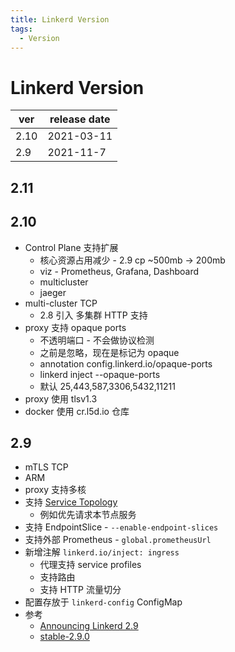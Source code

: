 ```yaml
---
title: Linkerd Version
tags:
  - Version
---
```


# Linkerd Version

| ver  | release date |
| ---- | ------------ |
| 2.10 | 2021-03-11   |
| 2.9  | 2021-11-7    |

## 2.11

## 2.10

- Control Plane 支持扩展
  - 核心资源占用减少 - 2.9 cp ~500mb -> 200mb
  - viz - Prometheus, Grafana, Dashboard
  - multicluster
  - jaeger
- multi-cluster TCP
  - 2.8 引入 多集群 HTTP 支持
- proxy 支持 opaque ports
  - 不透明端口 - 不会做协议检测
  - 之前是忽略，现在是标记为 opaque
  - annotation config.linkerd.io/opaque-ports
  - linkerd inject --opaque-ports
  - 默认 25,443,587,3306,5432,11211
- proxy 使用 tlsv1.3
- docker 使用 cr.l5d.io 仓库

## 2.9

- mTLS TCP
- ARM
- proxy 支持多核
- 支持 [Service Topology](https://kubernetes.io/docs/concepts/services-networking/service-topology/)
  - 例如优先请求本节点服务
- 支持 EndpointSlice - `--enable-endpoint-slices`
- 支持外部 Prometheus - `global.prometheusUrl`
- 新增注解 `linkerd.io/inject: ingress`
  - 代理支持 service profiles
  - 支持路由
  - 支持 HTTP 流量切分
- 配置存放于 `linkerd-config` ConfigMap
- 参考
  - [Announcing Linkerd 2.9](https://linkerd.io/2020/11/09/announcing-linkerd-2.9/)
  - [stable-2.9.0](https://github.com/linkerd/linkerd2/releases/tag/stable-2.9.0)
